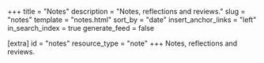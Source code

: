 +++
title = "Notes"
description = "Notes, reflections and reviews."
slug = "notes"
template = "notes.html"
sort_by = "date"
insert_anchor_links = "left"
in_search_index = true
generate_feed = false

[extra]
id = "notes"
resource_type = "note"
+++
Notes, reflections and reviews.